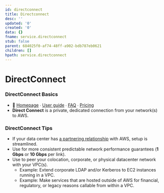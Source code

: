 ```yaml
---
id: directconnect
title: Directconnect
desc: ''
updated: '0'
created: '0'
data: {}
fname: service.directconnect
stub: false
parent: 684025f0-af74-48ff-a902-bdb787eb0621
children: []
hpath: service.directconnect
---
```

# DirectConnect

### DirectConnect Basics

- 📒 [Homepage](https://aws.amazon.com/directconnect/) ∙ [User guide](http://docs.aws.amazon.com/directconnect/latest/UserGuide/) ∙ [FAQ](https://aws.amazon.com/directconnect/faqs/) ∙ [Pricing](https://aws.amazon.com/directconnect/pricing/)
- **Direct Connect** is a private, dedicated connection from your network(s) to AWS.

### DirectConnect Tips

- If your data center has [a partnering relationship](https://aws.amazon.com/directconnect/partners/) with AWS, setup is streamlined.
- Use for more consistent predictable network performance guarantees (**1 Gbps** or **10 Gbps** per link).
- Use to peer your colocation, corporate, or physical datacenter network with your VPC(s).
  - Example: Extend corporate LDAP and/or Kerberos to EC2 instances running in a VPC.
  - Example: Make services that are hosted outside of AWS for financial, regulatory, or legacy reasons callable from within a VPC.
